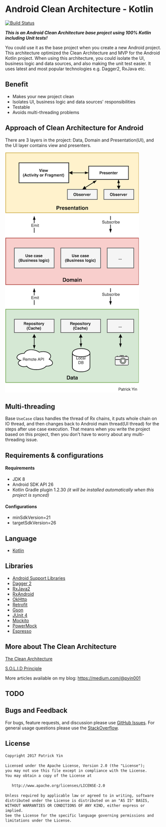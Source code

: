 # Android Clean Architecture - Kotlin

[![Build Status](https://travis-ci.org/patrickyin/clean-architecture-android-kotlin.svg?branch=master)](https://travis-ci.org/patrickyin/clean-architecture-android-kotlin)

***This is an Android Clean Architecture base project using 100% Kotlin including Unit tests!***

You could use it as the base project when you create a new Android project. This architecture optimized the Clean Architecture and MVP for the Android Kotlin project. When using this architecture, you could isolate the UI, business logic and data sources, and also making the unit test easier. It uses latest and most popular technologies e.g. Dagger2, RxJava etc.

## Benefit

* Makes your new project clean
* Isolates UI, business logic and data sources' responsibilities
* Testable
* Avoids multi-threading problems

## Approach of Clean Architecture for Android
There are 3 layers in the project: Data, Domain and Presentation(UI), and the UI layer contains view and presenters.

![Approach of Clean Architecture for Android - Patrick Yin](./clean_architecture_pyin.png)

## Multi-threading
Base `UseCase` class handles the thread of Rx chains, it puts  whole chain on IO thread, and then changes back to Android main thread(UI thread) for the steps after use case execution. That means when you write the project based on this project, then you don't have to worry about any multi-threading issue.

## Requirements &amp; configurations
#### Requirements
- JDK 8
- Android SDK API 26
- Kotlin Gradle plugin 1.2.30 *(it will be installed automatically when this project is synced)*

#### Configurations
- minSdkVersion=21
- targetSdkVersion=26

## Language
*   [Kotlin](https://kotlinlang.org/)

## Libraries
*   [Android Support Libraries](https://developer.android.com/topic/libraries/support-library/index.html)
*   [Dagger 2](https://google.github.io/dagger/)
*   [RxJava2](https://github.com/ReactiveX/RxJava/wiki/What's-different-in-2.0)
*   [RxAndroid](https://github.com/ReactiveX/RxAndroid)
*   [OkHttp](http://square.github.io/okhttp/)
*   [Retrofit](http://square.github.io/retrofit/)
*   [Gson](https://github.com/google/gson)
*   [JUnit 4](https://junit.org/junit4/)
*   [Mockito](http://site.mockito.org/)
*   [PowerMock](https://github.com/powermock/powermock/)
*   [Espresso](https://developer.android.com/training/testing/espresso/index.html)

## More about The Clean Architecture

[The Clean Architecture](https://8thlight.com/blog/uncle-bob/2012/08/13/the-clean-architecture.html)

[S.O.L.I.D Principle](https://en.wikipedia.org/wiki/SOLID_(object-oriented_design))


More articles available on my blog: <https://medium.com/@pyin001>

## TODO


## Bugs and Feedback

For bugs, feature requests, and discussion please use  [GitHub Issues](https://github.com/patrickyin/clean-architecture-android-kotlin/issues). For general usage questions please use the  [StackOverflow](https://stackoverflow.com/questions/tagged/clean-architecture%20&%20android%20&%20kotlin).

## License

```
Copyright 2017 Patrick Yin

Licensed under the Apache License, Version 2.0 (the "License");
you may not use this file except in compliance with the License.
You may obtain a copy of the License at

   http://www.apache.org/licenses/LICENSE-2.0

Unless required by applicable law or agreed to in writing, software
distributed under the License is distributed on an "AS IS" BASIS,
WITHOUT WARRANTIES OR CONDITIONS OF ANY KIND, either express or implied.
See the License for the specific language governing permissions and
limitations under the License.
```